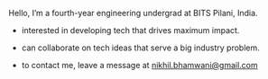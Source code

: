 Hello, I’m a fourth-year engineering undergrad at BITS Pilani, India.

- interested in developing tech that drives maximum impact.

- can collaborate on tech ideas that serve a big industry problem. 

- to contact me, leave a message at nikhil.bhamwani@gmail.com

<!---
nixxby/nixxby is a ✨ special ✨ repository because its `README.md` (this file) appears on your GitHub profile.
You can click the Preview link to take a look at your changes.
--->
